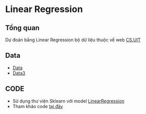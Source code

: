 # Linear Regression #
## Tổng quan ##
Dự đoán bằng Linear Regression bộ dữ liệu thuộc vể web [CS.UIT](https://cs.uit.edu.vn/)
## Data ##
* [Data](https://cs.uit.edu.vn/data.txt)
* [Data3](http://cs.uit.edu.vn/data3.txt)
## CODE ##
* Sử dụng thư viện Sklearn với model [LinearRegression](https://scikit-learn.org/stable/modules/generated/sklearn.linear_model.LinearRegression.html?highlight=linearregression#sklearn.linear_model.LinearRegression)
* Tham khảo code [tại đây](https://github.com/khoaphamj1505/CS114.L11.KHCL/blob/master/Linear%20Regression/Linear%20Regression.ipynb)
